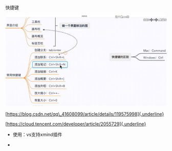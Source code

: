 快捷键



![](../../../../assets/000_快捷键_000.png)

[https://blog.csdn.net/qq\_41608099/article/details/119575998]{.underline}

[https://cloud.tencent.com/developer/article/2055729]{.underline}

-   使用：vs支持xmind插件

-    
